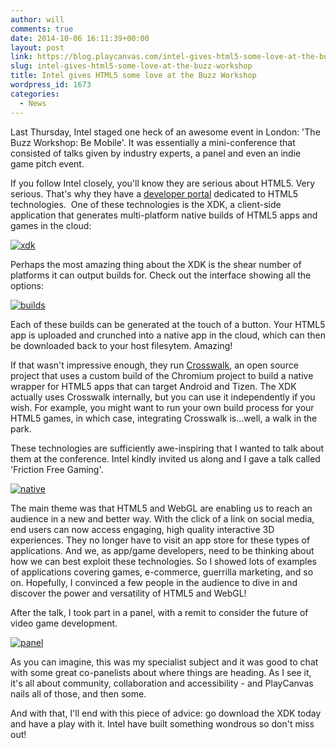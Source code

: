 ```yaml
---
author: will
comments: true
date: 2014-10-06 16:11:39+00:00
layout: post
link: https://blog.playcanvas.com/intel-gives-html5-some-love-at-the-buzz-workshop/
slug: intel-gives-html5-some-love-at-the-buzz-workshop
title: Intel gives HTML5 some love at the Buzz Workshop
wordpress_id: 1673
categories:
  - News
---
```


Last Thursday, Intel staged one heck of an awesome event in London: 'The Buzz Workshop: Be Mobile'. It was essentially a mini-conference that consisted of talks given by industry experts, a panel and even an indie game pitch event.

If you follow Intel closely, you'll know they are serious about HTML5. Very serious. That's why they have a [developer portal](https://software.intel.com/en-us/html5/home) dedicated to HTML5 technologies.  One of these technologies is the XDK, a client-side application that generates multi-platform native builds of HTML5 apps and games in the cloud:

[![xdk](https://blog.playcanvas.com/wp-content/uploads/2014/10/xdk.png)](http://blog.playcanvas.com/wp-content/uploads/2014/10/xdk.png)

Perhaps the most amazing thing about the XDK is the shear number of platforms it can output builds for. Check out the interface showing all the options:

[![builds](https://blog.playcanvas.com/wp-content/uploads/2014/10/builds.png)](http://blog.playcanvas.com/wp-content/uploads/2014/10/builds.png)

Each of these builds can be generated at the touch of a button. Your HTML5 app is uploaded and crunched into a native app in the cloud, which can then be downloaded back to your host filesytem. Amazing!

If that wasn't impressive enough, they run [Crosswalk](https://crosswalk-project.org/), an open source project that uses a custom build of the Chromium project to build a native wrapper for HTML5 apps that can target Android and Tizen. The XDK actually uses Crosswalk internally, but you can use it independently if you wish. For example, you might want to run your own build process for your HTML5 games, in which case, integrating Crosswalk is...well, a walk in the park.

These technologies are sufficiently awe-inspiring that I wanted to talk about them at the conference. Intel kindly invited us along and I gave a talk called 'Friction Free Gaming'.

[![native](https://blog.playcanvas.com/wp-content/uploads/2014/10/native.png)](http://blog.playcanvas.com/wp-content/uploads/2014/10/native.png)

The main theme was that HTML5 and WebGL are enabling us to reach an audience in a new and better way. With the click of a link on social media, end users can now access engaging, high quality interactive 3D experiences. They no longer have to visit an app store for these types of applications. And we, as app/game developers, need to be thinking about how we can best exploit these technologies. So I showed lots of examples of applications covering games, e-commerce, guerrilla marketing, and so on. Hopefully, I convinced a few people in the audience to dive in and discover the power and versatility of HTML5 and WebGL!

After the talk, I took part in a panel, with a remit to consider the future of video game development.

[![panel](https://blog.playcanvas.com/wp-content/uploads/2014/10/panel.png)](http://blog.playcanvas.com/wp-content/uploads/2014/10/panel.png)

As you can imagine, this was my specialist subject and it was good to chat with some great co-panelists about where things are heading. As I see it, it's all about community, collaboration and accessibility - and PlayCanvas nails all of those, and then some.

And with that, I'll end with this piece of advice: go download the XDK today and have a play with it. Intel have built something wondrous so don't miss out!

